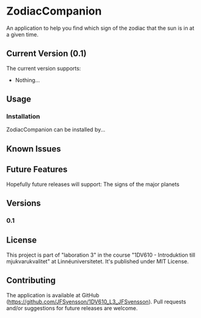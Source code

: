 # ZodiacCompanion
An application to help you find which sign of the zodiac that the sun is in at a given time. 

## Current Version (0.1)
The current version supports:
- Nothing...

## Usage

### Installation
ZodiacCompanion can be installed by...


## Known Issues


## Future Features
Hopefully future releases will support:
The signs of the major planets

## Versions
### 0.1


## License
This project is part of "laboration 3" in the course "1DV610 - Introduktion till mjukvarukvalitet" at Linnéuniversitetet. It's published under MIT License.

## Contributing
The application is available at GitHub (https://github.com/JFSvensson/1DV610_L3_JFSvensson). Pull requests and/or suggestions for future releases are welcome. 